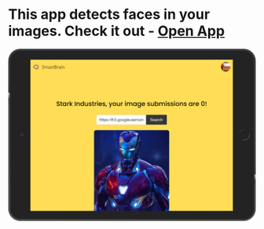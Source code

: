 # This app detects faces in your images. Check it out - [Open App](https://smartbrain8.netlify.app/)
![App in action](https://raw.githubusercontent.com/41y08h/SmartBrain/master/SmartBrain.png?token=APBNHNMGEY5CEG3APEJEEZC7JNIHC)
